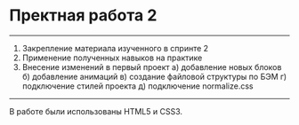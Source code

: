 # Пректная работа 2
------
1. Закрепление материала изученного в спринте 2
2. Применение полученных навыков на практике
3. Внесение изменений в первый проект
а) добавление новых блоков
б) добавление анимаций
в) создание файловой структуры по БЭМ
г) подключение стилей проекта
д) подключение normalize.css
------
В работе были использованы HTML5 и CSS3.